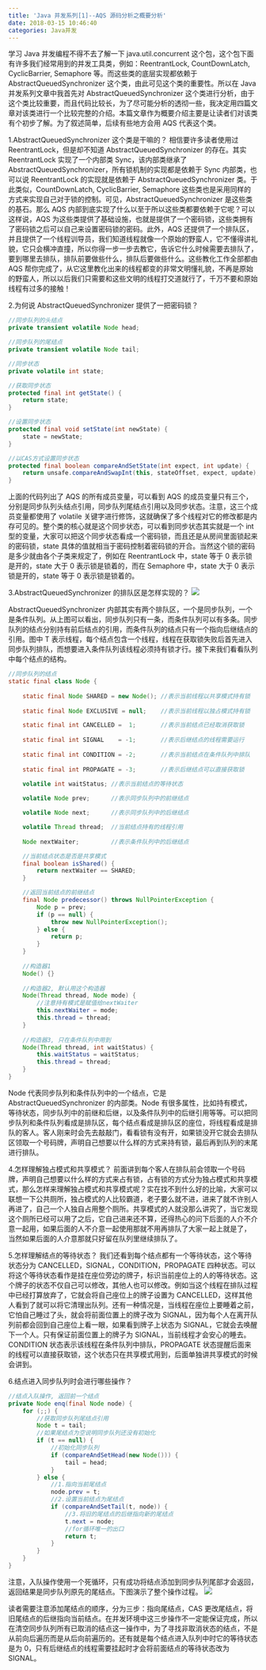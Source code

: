 ```yaml
---
title: 'Java 并发系列[1]--AQS 源码分析之概要分析'
date: 2018-03-15 10:46:40
categories: Java并发
---
```

学习 Java 并发编程不得不去了解一下 java.util.concurrent 这个包，这个包下面有许多我们经常用到的并发工具类，例如：ReentrantLock, CountDownLatch, CyclicBarrier, Semaphore 等。而这些类的底层实现都依赖于 AbstractQueuedSynchronizer 这个类，由此可见这个类的重要性。<!-- more -->所以在 Java 并发系列文章中我首先对 AbstractQueuedSynchronizer 这个类进行分析，由于这个类比较重要，而且代码比较长，为了尽可能分析的透彻一些，我决定用四篇文章对该类进行一个比较完整的介绍。本篇文章作为概要介绍主要是让读者们对该类有个初步了解。为了叙述简单，后续有些地方会用 AQS 代表这个类。

1.AbstractQueuedSynchronizer 这个类是干嘛的？
相信要许多读者使用过 ReentrantLock，但是却不知道 AbstractQueuedSynchronizer 的存在。其实 ReentrantLock 实现了一个内部类 Sync，该内部类继承了 AbstractQueuedSynchronizer，所有锁机制的实现都是依赖于 Sync 内部类，也可以说 ReentrantLock 的实现就是依赖于 AbstractQueuedSynchronizer 类。于此类似，CountDownLatch, CyclicBarrier, Semaphore 这些类也是采用同样的方式来实现自己对于锁的控制。可见，AbstractQueuedSynchronizer 是这些类的基石。那么 AQS 内部到底实现了什么以至于所以这些类都要依赖于它呢？可以这样说，AQS 为这些类提供了基础设施，也就是提供了一个密码锁，这些类拥有了密码锁之后可以自己来设置密码锁的密码。此外，AQS 还提供了一个排队区，并且提供了一个线程训导员，我们知道线程就像一个原始的野蛮人，它不懂得讲礼貌，它只会横冲直撞，所以你得一步一步去教它，告诉它什么时候需要去排队了，要到哪里去排队，排队前要做些什么，排队后要做些什么。这些教化工作全部都由 AQS 帮你完成了，从它这里教化出来的线程都变的非常文明懂礼貌，不再是原始的野蛮人，所以以后我们只需要和这些文明的线程打交道就行了，千万不要和原始线程有过多的接触！

2.为何说 AbstractQueuedSynchronizer 提供了一把密码锁？

```java
//同步队列的头结点
private transient volatile Node head; 

//同步队列的尾结点
private transient volatile Node tail;

//同步状态
private volatile int state;

//获取同步状态
protected final int getState() {
    return state;
}

//设置同步状态
protected final void setState(int newState) {
    state = newState;
}

//以CAS方式设置同步状态
protected final boolean compareAndSetState(int expect, int update) {
    return unsafe.compareAndSwapInt(this, stateOffset, expect, update);
}
```

上面的代码列出了 AQS 的所有成员变量，可以看到 AQS 的成员变量只有三个，分别是同步队列头结点引用，同步队列尾结点引用以及同步状态。注意，这三个成员变量都使用了 volatile 关键字进行修饰，这就确保了多个线程对它的修改都是内存可见的。整个类的核心就是这个同步状态，可以看到同步状态其实就是一个 int 型的变量，大家可以把这个同步状态看成一个密码锁，而且还是从房间里面锁起来的密码锁，state 具体的值就相当于密码控制着密码锁的开合。当然这个锁的密码是多少就由各个子类来规定了，例如在 ReentrantLock 中，state 等于 0 表示锁是开的，state 大于 0 表示锁是锁着的，而在 Semaphore 中，state 大于 0 表示锁是开的，state 等于 0 表示锁是锁着的。

3.AbstractQueuedSynchronizer 的排队区是怎样实现的？
![](https://gitee.com/liuyun1995/yun-blog-image/raw/master/Java%E5%B9%B6%E5%8F%91%E7%B3%BB%E5%88%97%5B1%5D--AQS%E6%BA%90%E7%A0%81%E5%88%86%E6%9E%90%E4%B9%8B%E6%A6%82%E8%A6%81%E5%88%86%E6%9E%90/img1.png)

AbstractQueuedSynchronizer 内部其实有两个排队区，一个是同步队列，一个是条件队列。从上图可以看出，同步队列只有一条，而条件队列可以有多条。同步队列的结点分别持有前后结点的引用，而条件队列的结点只有一个指向后继结点的引用。图中 T 表示线程，每个结点包含一个线程，线程在获取锁失败后首先进入同步队列排队，而想要进入条件队列该线程必须持有锁才行。接下来我们看看队列中每个结点的结构。

```java
//同步队列的结点
static final class Node {
  
    static final Node SHARED = new Node(); //表示当前线程以共享模式持有锁
  
    static final Node EXCLUSIVE = null;    //表示当前线程以独占模式持有锁

    static final int CANCELLED =  1;       //表示当前结点已经取消获取锁
  
    static final int SIGNAL    = -1;       //表示后继结点的线程需要运行
  
    static final int CONDITION = -2;       //表示当前结点在条件队列中排队
  
    static final int PROPAGATE = -3;       //表示后继结点可以直接获取锁

    volatile int waitStatus; //表示当前结点的等待状态
   
    volatile Node prev;      //表示同步队列中的前继结点

    volatile Node next;      //表示同步队列中的后继结点  

    volatile Thread thread;  //当前结点持有的线程引用
  
    Node nextWaiter;         //表示条件队列中的后继结点

    //当前结点状态是否是共享模式
    final boolean isShared() {
        return nextWaiter == SHARED;
    }

    //返回当前结点的前继结点
    final Node predecessor() throws NullPointerException {
        Node p = prev;
        if (p == null) {
            throw new NullPointerException();
        } else {
            return p;
        }
    }
  
    //构造器1
    Node() {}
  
    //构造器2, 默认用这个构造器
    Node(Thread thread, Node mode) {
        //注意持有模式是赋值给nextWaiter
        this.nextWaiter = mode;
        this.thread = thread;
    }
  
    //构造器3, 只在条件队列中用到
    Node(Thread thread, int waitStatus) {
        this.waitStatus = waitStatus;
        this.thread = thread;
    }
}
```

Node 代表同步队列和条件队列中的一个结点，它是 AbstractQueuedSynchronizer 的内部类。Node 有很多属性，比如持有模式，等待状态，同步队列中的前继和后继，以及条件队列中的后继引用等等。可以把同步队列和条件队列看成是排队区，每个结点看成是排队区的座位，将线程看成是排队的客人。客人刚来时会先去敲敲门，看看锁有没有开，如果锁没开它就会去排队区领取一个号码牌，声明自己想要以什么样的方式来持有锁，最后再到队列的末尾进行排队。

4.怎样理解独占模式和共享模式？
前面讲到每个客人在排队前会领取一个号码牌，声明自己想要以什么样的方式来占有锁，占有锁的方式分为独占模式和共享模式，那么怎样来理解独占模式和共享模式呢？实在找不到什么好的比喻，大家可以联想一下公共厕所，独占模式的人比较霸道，老子要么就不进，进来了就不许别人再进了，自己一个人独自占用整个厕所。共享模式的人就没那么讲究了，当它发现这个厕所已经可以用了之后，它自己进来还不算，还得热心的问下后面的人介不介意一起用，如果后面的人不介意一起使用那就不用再排队了大家一起上就是了， 当然如果后面的人介意那就只好留在队列里继续排队了。

5.怎样理解结点的等待状态？
我们还看到每个结点都有一个等待状态，这个等待状态分为 CANCELLED，SIGNAL，CONDITION，PROPAGATE 四种状态。可以将这个等待状态看作是挂在座位旁边的牌子，标识当前座位上的人的等待状态。这个牌子的状态不仅自己可以修改，其他人也可以修改。例如当这个线程在排队过程中已经打算放弃了，它就会将自己座位上的牌子设置为 CANCELLED，这样其他人看到了就可以将它清理出队列。还有一种情况是，当线程在座位上要睡着之前，它怕自己睡过了头，就会将前面位置上的牌子改为 SIGNAL，因为每个人在离开队列前都会回到自己座位上看一眼，如果看到牌子上状态为 SIGNAL，它就会去唤醒下一个人。只有保证前面位置上的牌子为 SIGNAL，当前线程才会安心的睡去。CONDITION 状态表示该线程在条件队列中排队，PROPAGATE 状态提醒后面来的线程可以直接获取锁，这个状态只在共享模式用到，后面单独讲共享模式的时候会讲到。

6.结点进入同步队列时会进行哪些操作？

```java
//结点入队操作, 返回前一个结点
private Node enq(final Node node) {
    for (;;) {
        //获取同步队列尾结点引用
        Node t = tail;
        //如果尾结点为空说明同步队列还没有初始化
        if (t == null) {
            //初始化同步队列
            if (compareAndSetHead(new Node())) {
                tail = head;
            }
        } else {
            //1.指向当前尾结点
            node.prev = t;
            //2.设置当前结点为尾结点
            if (compareAndSetTail(t, node)) {
                //3.将旧的尾结点的后继指向新的尾结点
                t.next = node;
                //for循环唯一的出口
                return t;
            }
        }
    }
}
```

注意，入队操作使用一个死循环，只有成功将结点添加到同步队列尾部才会返回，返回结果是同步队列原先的尾结点。下图演示了整个操作过程。
![](https://gitee.com/liuyun1995/yun-blog-image/raw/master/Java%E5%B9%B6%E5%8F%91%E7%B3%BB%E5%88%97%5B1%5D--AQS%E6%BA%90%E7%A0%81%E5%88%86%E6%9E%90%E4%B9%8B%E6%A6%82%E8%A6%81%E5%88%86%E6%9E%90/img2.png)

读者需要注意添加尾结点的顺序，分为三步：指向尾结点，CAS 更改尾结点，将旧尾结点的后继指向当前结点。在并发环境中这三步操作不一定能保证完成，所以在清空同步队列所有已取消的结点这一操作中，为了寻找非取消状态的结点，不是从前向后遍历而是从后向前遍历的。还有就是每个结点进入队列中时它的等待状态是为 0，只有后继结点的线程需要挂起时才会将前面结点的等待状态改为 SIGNAL。
